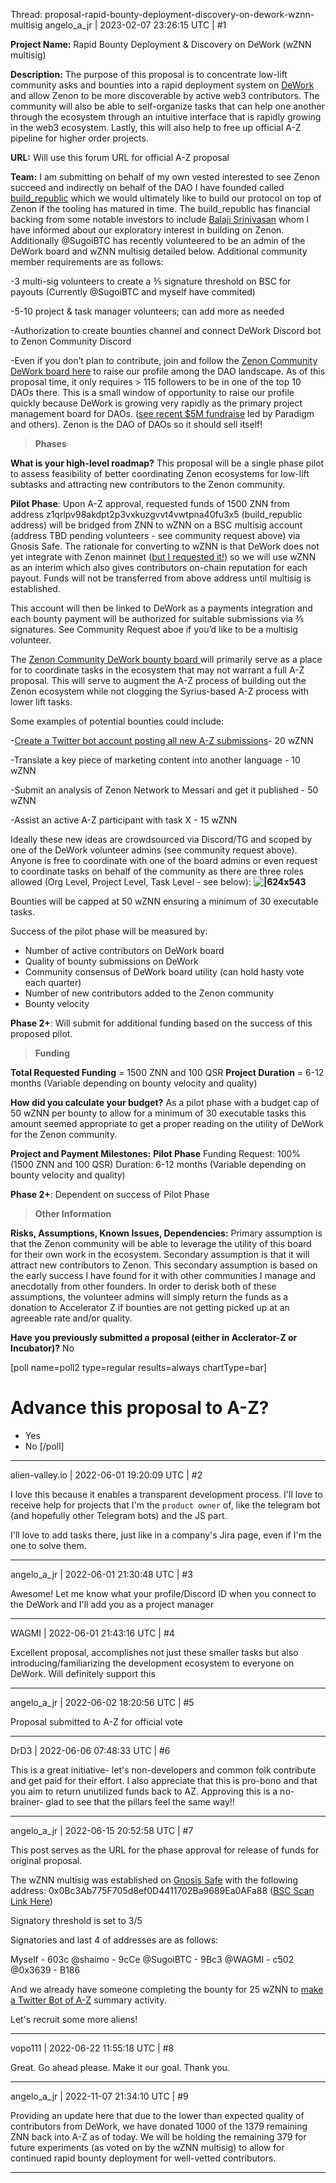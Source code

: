 Thread: proposal-rapid-bounty-deployment-discovery-on-dework-wznn-multisig
angelo_a_jr | 2023-02-07 23:26:15 UTC | #1

**Project Name:**  Rapid Bounty Deployment & Discovery on DeWork (wZNN multisig)


**Description:** The purpose of this proposal is to concentrate low-lift community asks and bounties into a rapid deployment system on [DeWork](https://app.dework.xyz/zenon) and allow Zenon to be more discoverable by active web3 contributors.  The community will also be able to self-organize tasks that can help one another through the ecosystem through an intuitive interface that is rapidly growing in the web3 ecosystem.  Lastly, this will also help to free up official A-Z pipeline for higher order projects.

**URL:** Will use this forum URL for official A-Z proposal

**Team:** I am submitting on behalf of my own vested interested to see Zenon succeed and indirectly on behalf of the DAO I have founded called [build_republic](https://twitter.com/joinbuild_) which we would ultimately like to build our protocol on top of Zenon if the tooling has matured in time.  The build_republic has financial backing from some notable investors to include [Balaji Srinivasan](https://twitter.com/balajis) whom I have informed about our exploratory interest in building on Zenon.  Additionally @SugoiBTC has recently volunteered to be an admin of the DeWork board and wZNN multisig detailed below.  Additional community member requirements are as follows:


-3 multi-sig volunteers to create a ⅗ signature threshold on BSC for payouts (Currently @SugoiBTC   and myself have commited)

-5-10 project & task manager volunteers; can add more as needed

-Authorization to create bounties channel and connect DeWork Discord bot to Zenon Community Discord

-Even if you don’t plan to contribute, join and follow the [Zenon Community DeWork board here](https://app.dework.xyz/zenon) to raise our profile among the DAO landscape. As of this proposal time, it only requires > 115 followers to be in one of the top 10 DAOs there. This is a small window of opportunity to raise our profile quickly because DeWork is growing very rapidly as the primary project management board for DAOs. ([see recent $5M fundraise](https://twitter.com/deworkxyz/status/1532018865647001600?s=20&t=furDOrDJ6XP9MA30zlEQ-Q) led by Paradigm and others).  Zenon is the DAO of DAOs so it should sell itself!

> **Phases**

**What is your high-level roadmap?** This proposal will be a single phase pilot to assess feasibility of better coordinating Zenon ecosystems for low-lift subtasks and attracting new contributors to the Zenon community.

**Pilot Phase**: Upon A-Z approval, requested funds of 1500 ZNN from address z1qrlpv98akdpt2p3vxkuzgvvt4vwtpna40fu3x5 (build_republic address) will be bridged from ZNN to wZNN on a BSC multisig account (address TBD pending volunteers - see community request above) via Gnosis Safe. The rationale for converting to wZNN is that DeWork does not yet integrate with Zenon mainnet ([but I requested it!](https://app.dework.xyz/dework/development?taskId=f7acc7d6-c32b-4d1a-87e8-0737c4bc2f4b)) so we will use wZNN as an interim which also gives contributors on-chain reputation for each payout.  Funds will not be transferred from above address until multisig is established.

This account will then be linked to DeWork as a payments integration and each bounty payment will be authorized for suitable submissions via ⅗ signatures. See Community Request aboe if you’d like to be a multisig volunteer.

The [Zenon Community DeWork bounty board ](https://app.dework.xyz/build)will primarily serve as a place for to coordinate tasks in the ecosystem that may not warrant a full A-Z proposal. This will serve to augment the A-Z process of building out the Zenon ecosystem while not clogging the Syrius-based A-Z process with lower lift tasks.


Some examples of potential bounties could include:

-[Create a Twitter bot account posting all new A-Z submissions](https://app.dework.xyz/zenon?taskId=a94ae0a7-2146-4876-9ee5-c5f58acfdb81)- 20 wZNN

-Translate a key piece of marketing content into another language - 10 wZNN

-Submit an analysis of Zenon Network to Messari and get it published - 50 wZNN

-Assist an active A-Z participant with task X - 15 wZNN

Ideally these new ideas are crowdsourced via Discord/TG and scoped by one of the DeWork volunteer admins (see community request above). Anyone is free to coordinate with one of the board admins or even request to coordinate tasks on behalf of the community as there are three roles allowed (Org Level, Project Level, Task Level - see below):
**![|624x543](upload://lZrJWkvrMG48En9mcUsdRXu0to9.png)**

Bounties will be capped at 50 wZNN ensuring a minimum of 30 executable tasks.

Success of the pilot phase will be measured by:

* Number of active contributors on DeWork board
* Quality of bounty submissions on DeWork
* Community consensus of DeWork board utility (can hold hasty vote each quarter)
* Number of new contributors added to the Zenon community
* Bounty velocity

**Phase 2+**: Will submit for additional funding based on the success of this proposed pilot.

> **Funding**

**Total Requested Funding** = 1500 ZNN and 100 QSR
**Project Duration** = 6-12 months (Variable depending on bounty velocity and quality)

**How did you calculate your budget?** As a pilot phase with a budget cap of 50 wZNN per bounty to allow for a minimum of 30 executable tasks this amount seemed appropriate to get a proper reading on the utility of DeWork for the Zenon community.

**Project and Payment Milestones:**
**Pilot Phase**
Funding Request: 100% (1500 ZNN and 100 QSR)
Duration: 6-12 months (Variable depending on bounty velocity and quality)

**Phase 2+**: Dependent on success of Pilot Phase

> **Other Information**

**Risks, Assumptions, Known Issues, Dependencies:** Primary assumption is that the Zenon community will be able to leverage the utility of this board for their own work in the ecosystem.  Secondary assumption is that it will attract new contributors to Zenon.  This secondary assumption is based on the early success I have found for it with other communities I manage and anecdotally from other founders.  In order to derisk both of these assumptions, the volunteer admins will simply return the funds as a donation to Accelerator Z if bounties are not getting picked up at an agreeable rate and/or quality.

**Have you previously submitted a proposal (either in Acclerator-Z or Incubator)?** No


[poll name=poll2 type=regular results=always chartType=bar]
# Advance this proposal to A-Z?
* Yes
* No
[/poll]

-------------------------

alien-valley.io | 2022-06-01 19:20:09 UTC | #2

I love this because it enables a transparent development process.
I'll love to receive help for projects that I'm the `product owner` of, like the telegram bot (and hopefully other Telegram bots) and the JS part.

I'll love to add tasks there, just like in a company's Jira page, even if I'm the one to solve them.

-------------------------

angelo_a_jr | 2022-06-01 21:30:48 UTC | #3

Awesome!  Let me know what your profile/Discord ID when you connect to the DeWork and I'll add you as a project manager

-------------------------

WAGMI | 2022-06-01 21:43:16 UTC | #4

Excellent proposal, accomplishes not just these smaller tasks but also introducing/familiarizing the development ecosystem to everyone on DeWork. Will definitely support this

-------------------------

angelo_a_jr | 2022-06-02 18:20:56 UTC | #5

Proposal submitted to A-Z for official vote

-------------------------

DrD3 | 2022-06-06 07:48:33 UTC | #6

This is a great initiative- let's non-developers and common folk contribute and get paid for their effort. I also appreciate that this is pro-bono and that you aim to return unutilized funds back to AZ. Approving this is a no-brainer- glad to see that the pillars feel the same way!!

-------------------------

angelo_a_jr | 2022-06-15 20:52:58 UTC | #7

This post serves as the URL for the phase approval for release of funds for original proposal.

The wZNN multisig was established on [Gnosis Safe](https://gnosis-safe.io/) with the following address:
0x0Bc3Ab775F705d8ef0D4411702Ba9689Ea0AFa88 
([BSC Scan Link Here](https://bscscan.com/address/0x0Bc3Ab775F705d8ef0D4411702Ba9689Ea0AFa88))

Signatory threshold is set to 3/5

Signatories and last 4 of addresses are as follows:

Myself - 603c
@shaimo - 9cCe
@SugoiBTC - 9Bc3
@WAGMI - c502
@0x3639 - B186

And we already have someone completing the bounty for 25 wZNN to [make a Twitter Bot of A-Z](https://app.dework.xyz/zenon/development-115?taskId=a94ae0a7-2146-4876-9ee5-c5f58acfdb81) summary activity.

Let's recruit some more aliens!

-------------------------

vopo111 | 2022-06-22 11:55:18 UTC | #8

Great. Go ahead please. Make it our goal.
Thank you.

-------------------------

angelo_a_jr | 2022-11-07 21:34:10 UTC | #9

Providing an update here that due to the lower than expected quality of contributors from DeWork, we have donated 1000 of the 1379 remaining ZNN back into A-Z as of today.  We will be holding the remaining 379 for future experiments (as voted on by the wZNN multisig) to allow for continued rapid bounty deployment for well-vetted contributors.

-------------------------

